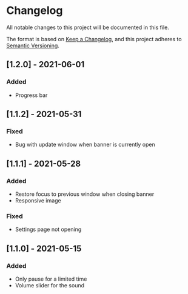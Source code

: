 # Changelog

All notable changes to this project will be documented in this file.

The format is based on [Keep a Changelog](https://keepachangelog.com/en/1.0.0/),
and this project adheres to [Semantic Versioning](https://semver.org/spec/v2.0.0.html).

## [1.2.0] - 2021-06-01

### Added

- Progress bar

## [1.1.2] - 2021-05-31

### Fixed

- Bug with update window when banner is currently open

## [1.1.1] - 2021-05-28

### Added

- Restore focus to previous window when closing banner
- Responsive image

### Fixed

- Settings page not opening

## [1.1.0] - 2021-05-15

### Added

- Only pause for a limited time
- Volume slider for the sound
